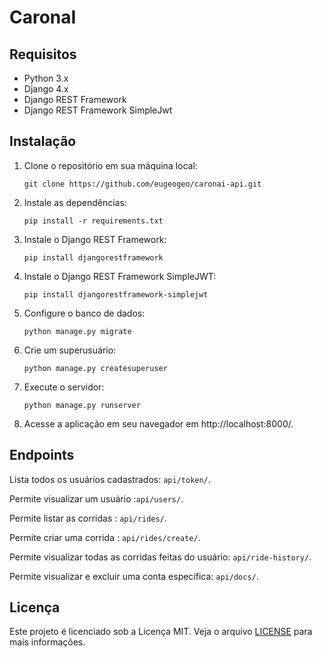 # CaronaI


## Requisitos

- Python 3.x
- Django 4.x
- Django REST Framework
- Django REST Framework SimpleJwt

## Instalação

1. Clone o repositório em sua máquina local:

   `git clone https://github.com/eugeogeo/caronai-api.git`

2. Instale as dependências:

   `pip install -r requirements.txt`

3. Instale o Django REST Framework:

   `pip install djangorestframework`

4. Instale o Django REST Framework SimpleJWT:

   `pip install djangorestframework-simplejwt`

5. Configure o banco de dados:

   `python manage.py migrate`

6. Crie um superusuário:

   `python manage.py createsuperuser`

7. Execute o servidor:

   `python manage.py runserver`

8. Acesse a aplicação em seu navegador em http://localhost:8000/.


## Endpoints

Lista todos os usuários cadastrados: `api/token/`.

Permite visualizar um usuário :`api/users/`.

Permite listar as corridas : `api/rides/`.

Permite criar uma corrida : `api/rides/create/`.

Permite visualizar todas as corridas feitas do usuário: `api/ride-history/`.

Permite visualizar e excluir uma conta específica: `api/docs/`.


## Licença

Este projeto é licenciado sob a Licença MIT. Veja o arquivo [LICENSE](LICENSE.md) para mais informações.
